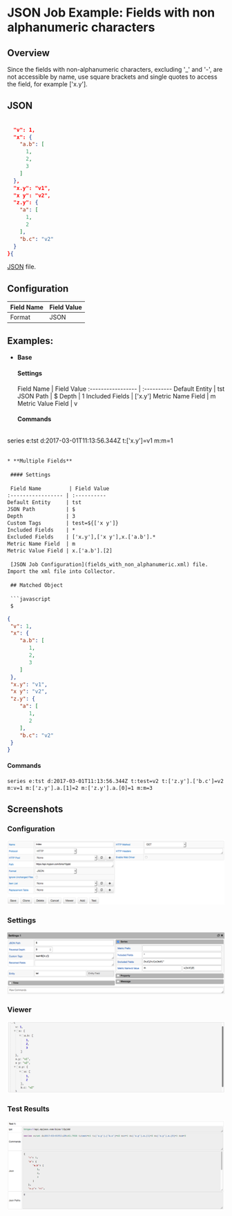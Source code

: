 # JSON Job Example: Fields with non alphanumeric characters

## Overview

Since the fields with non-alphanumeric characters, excluding '_' and '-', are not accessible by name, use square brackets and single quotes to access the field, for example ['x.y'].

## JSON

```json

  "v": 1,
  "x": {
    "a.b": [
      1,
      2,
      3
    ]
  },
  "x.y": "v1",
  "x y": "v2",
  "z.y": {
    "a": [
      1,
      2
    ],
    "b.c": "v2"
  }
}{
```

[JSON](fields_with_non_alphanumeric.json) file.

## Configuration

Field Name | Field Value
:--------- | :----------
Format     | JSON

## Examples:

* **Base**

  #### Settings
 
  Field Name         | Field Value
:----------------- | :----------
Default Entity     | tst
JSON Path          | $
Depth              | 1
Included Fields    | ['x.y']
Metric Name Field  | m
Metric Value Field | v
  
  #### Commands
 
   ```ls
 series e:tst d:2017-03-01T11:13:56.344Z t:['x.y']=v1 m:m=1
 ```

* **Multiple Fields**

  #### Settings

  Field Name         | Field Value
:----------------- | :----------
Default Entity     | tst
JSON Path          | $
Depth              | 3
Custom Tags        | test=${['x y']}
Included Fields    | *
Excluded Fields    | ['x.y'],['x y'],x.['a.b'].*
Metric Name Field  | m
Metric Value Field | x.['a.b'].[2]

  [JSON Job Configuration](fields_with_non_alphanumeric.xml) file. Import the xml file into Collector.

  ## Matched Object

  ```javascript
  $
  ```

  ```json
  {
   "v": 1,
   "x": {
      "a.b": [
         1,
         2,
         3
      ]
   },
   "x.y": "v1",
   "x y": "v2",
   "z.y": {
      "a": [
         1,
         2
      ],
      "b.c": "v2"
   }
  }
  ```

  #### Commands

  ```ls
  series e:tst d:2017-03-01T11:13:56.344Z t:test=v2 t:['z.y'].['b.c']=v2 m:v=1 m:['z.y'].a.[1]=2 m:['z.y'].a.[0]=1 m:m=3
  ```

## Screenshots

### Configuration
![](images/configuration.png)

### Settings
![](images/settings.png)

### Viewer
![](images/viewer.png)

### Test Results
![](images/test_results.png)
